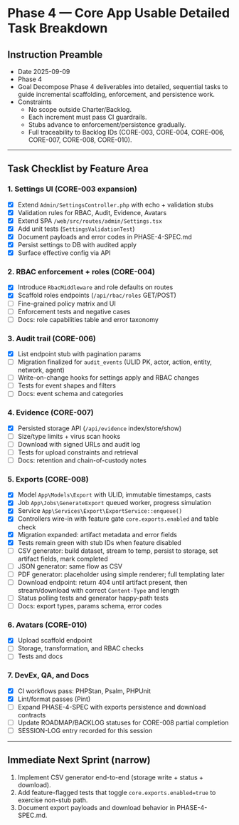 # Phase 4 — Core App Usable Detailed Task Breakdown

## Instruction Preamble
- Date 2025-09-09
- Phase 4
- Goal Decompose Phase 4 deliverables into detailed, sequential tasks to guide incremental scaffolding, enforcement, and persistence work.
- Constraints
  - No scope outside Charter/Backlog.
  - Each increment must pass CI guardrails.
  - Stubs advance to enforcement/persistence gradually.
  - Full traceability to Backlog IDs (CORE-003, CORE-004, CORE-006, CORE-007, CORE-008, CORE-010).

---

## Task Checklist by Feature Area

### 1. Settings UI (CORE-003 expansion)
- [x] Extend `Admin/SettingsController.php` with echo + validation stubs
- [x] Validation rules for RBAC, Audit, Evidence, Avatars
- [x] Extend SPA `/web/src/routes/admin/Settings.tsx`
- [x] Add unit tests (`SettingsValidationTest`)
- [x] Document payloads and error codes in PHASE-4-SPEC.md
- [x] Persist settings to DB with audited apply
- [x] Surface effective config via API

### 2. RBAC enforcement + roles (CORE-004)
- [x] Introduce `RbacMiddleware` and role defaults on routes
- [x] Scaffold roles endpoints (`/api/rbac/roles` GET/POST)
- [ ] Fine-grained policy matrix and UI
- [ ] Enforcement tests and negative cases
- [ ] Docs: role capabilities table and error taxonomy

### 3. Audit trail (CORE-006)
- [x] List endpoint stub with pagination params
- [ ] Migration finalized for `audit_events` (ULID PK, actor, action, entity, network, agent)
- [ ] Write-on-change hooks for settings apply and RBAC changes
- [ ] Tests for event shapes and filters
- [ ] Docs: event schema and categories

### 4. Evidence (CORE-007)
- [x] Persisted storage API (`/api/evidence` index/store/show)
- [ ] Size/type limits + virus scan hooks
- [ ] Download with signed URLs and audit log
- [ ] Tests for upload constraints and retrieval
- [ ] Docs: retention and chain-of-custody notes

### 5. Exports (CORE-008)
- [x] Model `App\Models\Export` with ULID, immutable timestamps, casts
- [x] Job `App\Jobs\GenerateExport` queued worker, progress simulation
- [x] Service `App\Services\Export\ExportService::enqueue()`
- [x] Controllers wire-in with feature gate `core.exports.enabled` and table check
- [x] Migration expanded: artifact metadata and error fields
- [x] Tests remain green with stub IDs when feature disabled
- [ ] CSV generator: build dataset, stream to temp, persist to storage, set artifact fields, mark completed
- [ ] JSON generator: same flow as CSV
- [ ] PDF generator: placeholder using simple renderer; full templating later
- [ ] Download endpoint: return 404 until artifact present, then stream/download with correct `Content-Type` and length
- [ ] Status polling tests and generator happy-path tests
- [ ] Docs: export types, params schema, error codes

### 6. Avatars (CORE-010)
- [x] Upload scaffold endpoint
- [ ] Storage, transformation, and RBAC checks
- [ ] Tests and docs

### 7. DevEx, QA, and Docs
- [x] CI workflows pass: PHPStan, Psalm, PHPUnit
- [x] Lint/format passes (Pint)
- [ ] Expand PHASE-4-SPEC with exports persistence and download contracts
- [ ] Update ROADMAP/BACKLOG statuses for CORE-008 partial completion
- [ ] SESSION-LOG entry recorded for this session

---

## Immediate Next Sprint (narrow)
1. Implement CSV generator end-to-end (storage write + status + download).
2. Add feature-flagged tests that toggle `core.exports.enabled=true` to exercise non-stub path.
3. Document export payloads and download behavior in PHASE-4-SPEC.md.
